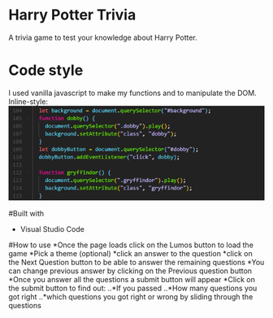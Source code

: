 # Harry Potter Trivia

A trivia game to test your knowledge about Harry Potter.

# Code style

I used vanilla javascript to make my functions and to manipulate the DOM.
Inline-style:
![javascript screenshot](/img/vanillaJS.PNG)

#Built with

- Visual Studio Code

#How to use
*Once the page loads click on the Lumos button to load the game
*Pick a theme (optional)
*click an answer to the question
*click on the Next Question button to be able to answer the remaining questions
*You can change previous answer by clicking on the Previous question button
*Once you answer all the questions a submit button will appear
*Click on the submit button to find out:
..*If you passed
..*How many questions you got right
..*which questions you got right or wrong by sliding through the questions
